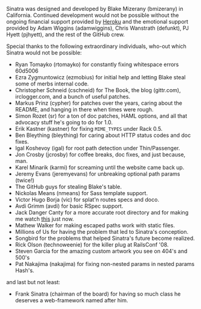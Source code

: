 Sinatra was designed and developed by Blake Mizerany (bmizerany) in
California. Continued development would not be possible without the ongoing
financial support provided by [Heroku](http://heroku.com) and the emotional
support provided by Adam Wiggins (adamwiggins), Chris Wanstrath (defunkt),
PJ Hyett (pjhyett), and the rest of the GitHub crew.

Special thanks to the following extraordinary individuals, who-out which
Sinatra would not be possible:

* Ryan Tomayko (rtomayko) for constantly fixing whitespace errors 60d5006   
* Ezra Zygmuntowicz (ezmobius) for initial help and letting Blake steal
  some of merbs internal code.
* Christopher Schneid (cschneid) for The Book, the blog (gittr.com),
  irclogger.com, and a bunch of useful patches.
* Markus Prinz (cypher) for patches over the years, caring about
  the README, and hanging in there when times were rough.
* Simon Rozet (sr) for a ton of doc patches, HAML options, and all that
  advocacy stuff he's going to do for 1.0.
* Erik Kastner (kastner) for fixing `MIME_TYPES` under Rack 0.5.
* Ben Bleything (bleything) for caring about HTTP status codes and doc fixes.
* Igal Koshevoy (igal) for root path detection under Thin/Passenger.
* Jon Crosby (jcrosby) for coffee breaks, doc fixes, and just because, man.
* Karel Minarik (karmi) for screaming until the website came back up.
* Jeremy Evans (jeremyevans) for unbreaking optional path params (twice!)
* The GitHub guys for stealing Blake's table.
* Nickolas Means (nmeans) for Sass template support.
* Victor Hugo Borja (vic) for splat'n routes specs and doco.
* Avdi Grimm (avdi) for basic RSpec support.
* Jack Danger Canty for a more accurate root directory and for making me
  watch [this](http://www.youtube.com/watch?v=ueaHLHgskkw) just now.
* Mathew Walker for making escaped paths work with static files.
* Millions of Us for having the problem that led to Sinatra's conception.
* Songbird for the problems that helped Sinatra's future become realized.
* Rick Olson (technoweenie) for the killer plug at RailsConf '08.
* Steven Garcia for the amazing custom artwork you see on 404's and 500's
* Pat Nakajima (nakajima) for fixing non-nested params in nested params Hash's.

and last but not least:

* Frank Sinatra (chairman of the board) for having so much class he
  deserves a web-framework named after him.
